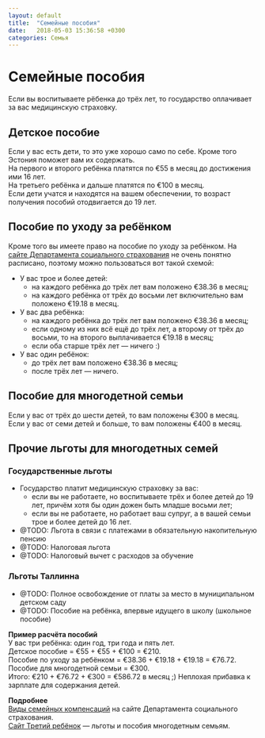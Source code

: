 ```yaml
---
layout: default
title:  "Семейные пособия"
date:   2018-05-03 15:36:58 +0300
categories: Семья
---
```


# Семейные пособия

Если вы воспитываете рёбенка до трёх лет, то государство оплачивает за вас медицинскую страховку.

## Детское пособие
Если у вас есть дети, то это уже хорошо само по себе. Кроме того Эстония поможет вам их содержать.  
На первого и второго ребёнка платятся по €55 в месяц до достижения ими 16 лет.  
На третьего ребёнка и дальше платятся по €100 в месяц.  
Если дети учатся и находятся на вашем обеспечении, то возраст получения пособий отодвигается до 19 лет.

## Пособие по уходу за ребёнком
Кроме того вы имеете право на пособие по уходу за ребёнком. На [сайте Департамента социального страхования](http://www.sotsiaalkindlustusamet.ee/ru/deti-semi/vidy-semeynyh-kompensaciy#%20%D0%9F%D0%BE%D1%81%D0%BE%D0%B1%D0%B8%D0%B5%20%D0%BF%D0%BE%20%D1%83%D1%85%D0%BE%D0%B4%D1%83%20%D0%B7%D0%B0%20%D1%80%D0%B5%D0%B1%D0%B5%D0%BD%D0%BA%D0%BE%D0%BC) не очень понятно расписано, поэтому можно пользоваться вот такой схемой:
* У вас трое и более детей:
    * на каждого ребёнка до трёх лет вам положено €38.36 в месяц;
    * на каждого ребёнка от трёх до восьми лет включительно вам положено €19.18 в месяц.
* У вас два ребёнка:
    * на каждого ребёнка до трёх лет вам положено €38.36 в месяц;
    * если одному из них всё ещё до трёх лет, а второму от трёх до восьми, то на второго выплачивается €19.18 в месяц;
    * если оба старше трёх лет — ничего :)
* У вас один ребёнок:
    * до трёх лет вам положено €38.36 в месяц;
    * после трёх лет — ничего.

## Пособие для многодетной семьи
Если у вас от трёх до шести детей, то вам положены €300 в месяц.  
Если у вас от семи детей и больше, то вам положены €400 в месяц.  

## Прочие льготы для многодетных семей
### Государственные льготы
* Государство платит медицинскую страховку за вас:
    * если вы не работаете, но воспитываете трёх и более детей до 19 лет, причём хотя бы один дожен быть младше восьми лет;
    * если вы не работаете, но работает ваш супруг, а в вашей семьи трое и более детей до 16 лет.
* @TODO: Льгота в связи с платежами в обязательную накопительную пенсию
* @TODO: Налоговая льгота
* @TODO: Налоговый вычет с расходов за обучение

### Льготы Таллинна
* @TODO: Полное освобождение от платы за место в муниципальном детском саду
* @TODO: Пособие на ребёнка, впервые идущего в школу (школьное пособие)     

**Пример расчёта пособий**  
У вас три ребёнка: один год, три года и пять лет.  
Детское пособие = €55 + €55 + €100 = €210.  
Пособие по уходу за ребёнком = €38.36 + €19.18 + €19.18 = €76.72.  
Пособие для многодетной семьи = €300.  
Итого: €210 + €76.72 + €300 = €586.72 в месяц ;) Неплохая прибавка к зарплате для содержания детей.

**Подробнее**  
[Виды семейных компенсаций](http://www.sotsiaalkindlustusamet.ee/ru/deti-semi/vidy-semeynyh-kompensaciy) на сайте Департамента социального страхования.  
[Сайт Третий ребёнок](https://kolmaslaps.ee/ru/) — льготы и пособия многодетным семьям.
